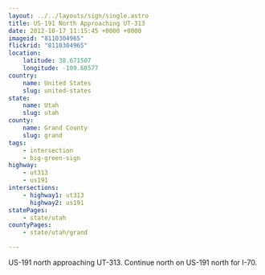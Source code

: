 ```yaml
---
layout: ../../layouts/sign/single.astro
title: US-191 North Approaching UT-313
date: 2012-10-17 11:15:45 +0000 +0000
imageid: "8110304965"
flickrid: "8110304965"
location:
    latitude: 38.671507
    longitude: -109.68577
country:
    name: United States
    slug: united-states
state:
    name: Utah
    slug: utah
county:
    name: Grand County
    slug: grand
tags:
    - intersection
    - big-green-sign
highway:
    - ut313
    - us191
intersections:
    - highway1: ut313
      highway2: us191
statePages:
    - state/utah
countyPages:
    - state/utah/grand

---
```

US-191 north approaching UT-313.  Continue north on US-191 north for I-70.